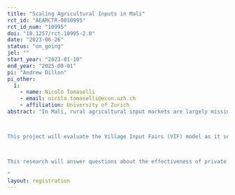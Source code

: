 ```yaml
---
title: "Scaling Agricultural Inputs in Mali"
rct_id: "AEARCTR-0010995"
rct_id_num: "10995"
doi: "10.1257/rct.10995-2.0"
date: "2023-06-26"
status: "on_going"
jel: ""
start_year: "2023-01-10"
end_year: "2025-08-01"
pi: "Andrew Dillon"
pi_other:
  1:
    - name: Nicolo Tomaselli
    - email: nicolo.tomaselli@econ.uzh.ch
    - affiliation: University of Zurich
abstract: "In Mali, rural agricultural input markets are largely missing, leading to productivity and welfare losses. Ag-dealers are constrained in opening new input markets as transportation costs and demand uncertainty are both high. Furthermore, liquidity in rural markets is low as banks face high loan costs per client.

This project will evaluate the Village Input Fairs (VIF) model as it scales. The VIF provides a solution to creating agricultural input markets by easing multiple constraints on the demand and supply sides. On the demand side, farmers use early commitment contracts to order inputs in the post-harvest period for delivery in the planting season and have access to credit. On the supply side, ag-dealers select VIFs to supply which are coordinated by private VIF enterprises. Private VIF enterprises are the market-makers, providing ag-dealers access to VIF markets, coordinating with microfinance partners, and generating revenue from the license sales to cover their costs.  

This research will answer questions about the effectiveness of private sector scaling strategies on input demand and supply side constraints of ag-dealers.   
"
layout: registration
---
```


